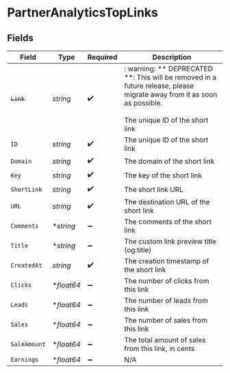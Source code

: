 # PartnerAnalyticsTopLinks


## Fields

| Field                                                                                                                                                    | Type                                                                                                                                                     | Required                                                                                                                                                 | Description                                                                                                                                              |
| -------------------------------------------------------------------------------------------------------------------------------------------------------- | -------------------------------------------------------------------------------------------------------------------------------------------------------- | -------------------------------------------------------------------------------------------------------------------------------------------------------- | -------------------------------------------------------------------------------------------------------------------------------------------------------- |
| ~~`Link`~~                                                                                                                                               | *string*                                                                                                                                                 | :heavy_check_mark:                                                                                                                                       | : warning: ** DEPRECATED **: This will be removed in a future release, please migrate away from it as soon as possible.<br/><br/>The unique ID of the short link |
| `ID`                                                                                                                                                     | *string*                                                                                                                                                 | :heavy_check_mark:                                                                                                                                       | The unique ID of the short link                                                                                                                          |
| `Domain`                                                                                                                                                 | *string*                                                                                                                                                 | :heavy_check_mark:                                                                                                                                       | The domain of the short link                                                                                                                             |
| `Key`                                                                                                                                                    | *string*                                                                                                                                                 | :heavy_check_mark:                                                                                                                                       | The key of the short link                                                                                                                                |
| `ShortLink`                                                                                                                                              | *string*                                                                                                                                                 | :heavy_check_mark:                                                                                                                                       | The short link URL                                                                                                                                       |
| `URL`                                                                                                                                                    | *string*                                                                                                                                                 | :heavy_check_mark:                                                                                                                                       | The destination URL of the short link                                                                                                                    |
| `Comments`                                                                                                                                               | **string*                                                                                                                                                | :heavy_minus_sign:                                                                                                                                       | The comments of the short link                                                                                                                           |
| `Title`                                                                                                                                                  | **string*                                                                                                                                                | :heavy_minus_sign:                                                                                                                                       | The custom link preview title (og:title)                                                                                                                 |
| `CreatedAt`                                                                                                                                              | *string*                                                                                                                                                 | :heavy_check_mark:                                                                                                                                       | The creation timestamp of the short link                                                                                                                 |
| `Clicks`                                                                                                                                                 | **float64*                                                                                                                                               | :heavy_minus_sign:                                                                                                                                       | The number of clicks from this link                                                                                                                      |
| `Leads`                                                                                                                                                  | **float64*                                                                                                                                               | :heavy_minus_sign:                                                                                                                                       | The number of leads from this link                                                                                                                       |
| `Sales`                                                                                                                                                  | **float64*                                                                                                                                               | :heavy_minus_sign:                                                                                                                                       | The number of sales from this link                                                                                                                       |
| `SaleAmount`                                                                                                                                             | **float64*                                                                                                                                               | :heavy_minus_sign:                                                                                                                                       | The total amount of sales from this link, in cents                                                                                                       |
| `Earnings`                                                                                                                                               | **float64*                                                                                                                                               | :heavy_minus_sign:                                                                                                                                       | N/A                                                                                                                                                      |